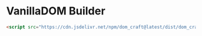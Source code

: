 # VanillaDOM Builder

```html
<script src="https://cdn.jsdelivr.net/npm/dom_craft@latest/dist/dom_craft.umd.js"></script>
```
